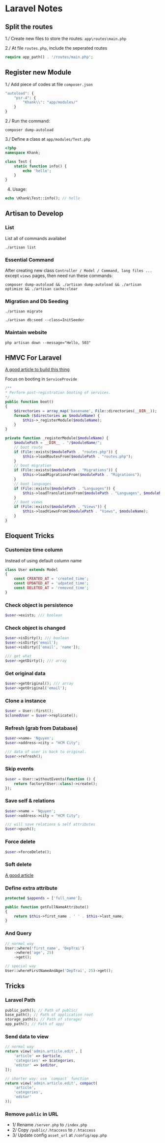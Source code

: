 # Laravel Notes

## Split the routes

1./ Create new files to store the routes: `app\routes\main.php`


2./ At file `routes.php`, include the seperated routes 

```php
require app_path() . '/routes/main.php';
```

## Register new Module 

1./ Add piece of codes at file `composer.json` 

```php
"autoload": {
    "psr-4": {
        "Khank\\": "app/modules/"
    }
}
```

2./ Run the command: 
```
composer dump-autoload 
```

3./ Define a class at `app/modules/Test.php`

```php
<?php
namespace Khank;

class Test {
    static function info() {
        echo 'hello';
    }
}
```

4) Usage: 
```php 
echo \Khank\Test::info(); // hello
```


## Artisan to Develop

### List 
List all of commands availabel

```
./artisan list
```

### Essential Command
After creating new class `Controller / Model / Command, lang files ...` except `views` pages, then need run these commands: 
```
composer dump-autoload && ./artisan dump-autoload && ./artisan optimize && ./artisan cache:clear
```

### Migration and Db Seeding

```
./artisan migrate

./artisan db:seed --class=InitSeeder
```

### Maintain website

```
php artisan down --message="Hello, 503"
```

## HMVC For Laravel 

[A good article to build this thing](https://sethphat.com/sp-741/dung-mo-hinh-hmvc-cho-laravel-5)

Focus on booting in `ServiceProvide`

```php
/**
* Perform post-registration booting of services.
*/
public function boot()
{
    $directories = array_map('basename', File::directories(__DIR__));
    foreach ($directories as $moduleName) {
        $this->_registerModule($moduleName);
    }
}

private function _registerModule($moduleName) {
    $modulePath = __DIR__ . "/$moduleName/";
    // boot route
    if (File::exists($modulePath . "routes.php")) {
        $this->loadRoutesFrom($modulePath . "routes.php");
    }
    // boot migration
    if (File::exists($modulePath . "Migrations")) {
        $this->loadMigrationsFrom($modulePath . "Migrations");
    }
    // boot languages
    if (File::exists($modulePath . "Languages")) {
        $this->loadTranslationsFrom($modulePath . "Languages", $moduleName);
    }
    // boot views
    if (File::exists($modulePath . "Views")) {
        $this->loadViewsFrom($modulePath . "Views", $moduleName);
    }
}
```

## Eloquent Tricks 

### Customize time column

Instead of using default column name

```php
class User extends Model
{
    const CREATED_AT = 'created_time';
    const UPDATED_AT = 'udpated_time';
    const DELETED_AT = 'removed_time';
}
```

### Check object is persistence

```php
$user->exists; /// boolean 
```

### Check object is changed 

```php
$user->isDirty(); /// boolean
$user->isDirty('email'); 
$user->isDirty(['email', 'name']); 

/// get what 
$user->getDirty(); /// array
```

### Get original data

```php
$user->getOriginal(); /// array
$user->getOriginal('email');
```

### Clone a instance

```php
$user = User::first();
$clonedUser = $user->replicate();
```

### Refresh (grab from Database)

```php
$user->name= 'Nguyen';
$user->address->city = "HCM City";

/// data of user is back to original. 
$user->refresh();
```

### Skip events

```php
$user = User::withoutEvents(function () {
    return factory(User::class)->create(); 
});
```

### Save self & relations 

```php
$user->name = 'Nguyen';
$user->address->city = "HCM City";

/// will save relations & self attributes
$user->push();
```

### Force delete 

```php
$user->forceDelete();
```

### Soft delete
[A good article](https://sethphat.com/sp-765/laravel-eloquent-soft-delete)


### Define extra attribute 

```php
protected $appends = ['full_name'];

public function getFullNameAttribute()
{
    return $this->first_name . ' ' . $this->last_name;
}
```

### And Query

```php
// normal way 
User::where('first_name', 'DepTrai')
    ->where('age', 25)
    ->get();

// special way
User::whereFirstNameAndAge('DepTrai', 25)->get();

```

## Tricks 

### Laravel Path

```php
public_path(); // Path of public/
base_path(); // Path of application root
storage_path(); // Path of storage/
app_path(); // Path of app/
```


### Send data to view

```php
// normal way 
return view('admin.article.edit', [
	'article' => $article,
	'categories' => $categories,
	'editor' => $editor,
]);

// shorter way: use `compact` function
return view('admin.article.edit', compact(
	'article',
	'categories',
	'editor'
));
```



### Remove `public` in URL 

- 1/ Rename `/server.php` to `/index.php`
- 2/ Copy `/public/.htaccess` to `/.htaccess`
- 3/ Update config  `asset_url` at `/config/app.php`